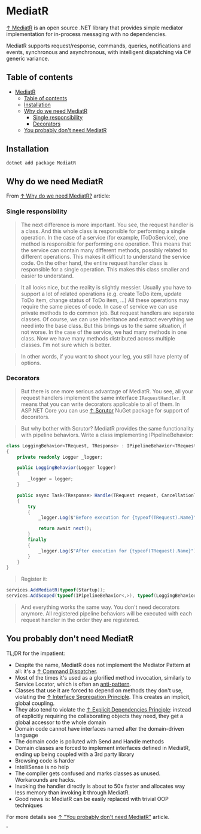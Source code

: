 # MediatR

[↑ MediatR](https://github.com/jbogard/MediatR) is an open source .NET library that provides simple mediator implementation for in-process messaging with no dependencies.

MediatR supports request/response, commands, queries, notifications and events, synchronous and asynchronous, with intelligent dispatching via C# generic variance.

## Table of contents

- [MediatR](#mediatr)
  - [Table of contents](#table-of-contents)
  - [Installation](#installation)
  - [Why do we need MediatR](#why-do-we-need-mediatr)
    - [Single responsibility](#single-responsibility)
    - [Decorators](#decorators)
  - [You probably don't need MediatR](#you-probably-dont-need-mediatr)

## Installation

```bash
dotnet add package MediatR
```

## Why do we need MediatR

From [↑ Why do we need MediatR?](https://ivanyakimov.blogspot.com/2021/11/why-do-we-need-mediatr.html) article:

### Single responsibility

> The next difference is more important. You see, the request handler is a class. And this whole class is responsible for performing a single operation. In the case of a service (for example, IToDoService), one method is responsible for performing one operation. This means that the service can contain many different methods, possibly related to different operations. This makes it difficult to understand the service code. On the other hand, the entire request handler class is responsible for a single operation. This makes this class smaller and easier to understand.

> It all looks nice, but the reality is slightly messier. Usually you have to support a lot of related operations (e.g. create ToDo item, update ToDo item, change status of ToDo item, ...) All these operations may require the same pieces of code. In case of service we can use private methods to do common job. But request handlers are separate classes. Of course, we can use inheritance and extract everything we need into the base class. But this brings us to the same situation, if not worse. In the case of the service, we had many methods in one class. Now we have many methods distributed across multiple classes. I'm not sure which is better.

> In other words, if you want to shoot your leg, you still have plenty of options.

### Decorators

> But there is one more serious advantage of MediatR. You see, all your request handlers implement the same interface `IRequestHandler`. It means that you can write decorators applicable to all of them. In ASP.NET Core you can use [↑ Scrutor](https://github.com/khellang/Scrutor) NuGet package for support of decorators.

> But why bother with Scrutor? MediatR provides the same functionality with pipeline behaviors. Write a class implementing IPipelineBehavior:

```csharp
class LoggingBehavior<TRequest, TResponse> : IPipelineBehavior<TRequest, TResponse>
{
    private readonly Logger _logger;

    public LoggingBehavior(Logger logger)
    {
        _logger = logger;
    }

    public async Task<TResponse> Handle(TRequest request, CancellationToken cancellationToken, RequestHandlerDelegate<TResponse> next)
    {
        try
        {
            _logger.Log($"Before execution for {typeof(TRequest).Name}");

            return await next();
        }
        finally
        {
            _logger.Log($"After execution for {typeof(TRequest).Name}");
        }
    }
}
```

> Register it:

```csharp
services.AddMediatR(typeof(Startup));
services.AddScoped(typeof(IPipelineBehavior<,>), typeof(LoggingBehavior<,>));
```

> And everything works the same way. You don't need decorators anymore. All registered pipeline behaviors will be executed with each request handler in the order they are registered.

## You probably don't need MediatR

TL;DR for the impatient:

- Despite the name, MediatR does not implement the Mediator Pattern at all: it's a [↑ Command Dispatcher](https://hillside.net/plop/plop/plop2001/accepted_submissions/PLoP2001/bdupireandebfernandez0/PLoP2001_bdupireandebfernandez0_1.pdf).
- Most of the times it's used as a glorified method invocation, similarly to Service Locator, which is often an [anti-pattern](https://blog.ploeh.dk/2010/02/03/ServiceLocatorisanAnti-Pattern).
- Classes that use it are forced to depend on methods they don't use, violating the [↑ Interface Segregation Principle](https://en.wikipedia.org/wiki/Interface_segregation_principle). This creates an implicit, global coupling.
- They also tend to violate the [↑ Explicit Dependencies Principle](https://docs.microsoft.com/en-us/dotnet/architecture/modern-web-apps-azure/architectural-principles#explicit-dependencies): instead of explicitly requiring the collaborating objects they need, they get a global accessor to the whole domain
- Domain code cannot have interfaces named after the domain-driven language
- The domain code is polluted with Send and Handle methods
- Domain classes are forced to implement interfaces defined in MediatR, ending up being coupled with a 3rd party library
- Browsing code is harder
- IntelliSense is no help
- The compiler gets confused and marks classes as unused. Workarounds are hacks.
- Invoking the handler directly is about to 50x faster and allocates way less memory than invoking it through MediatR.
- Good news is: MediatR can be easily replaced with trivial OOP techniques

For more details see [↑ "You probably don't need MediatR"](http://arialdomartini.github.io/mediatr) article.

'
